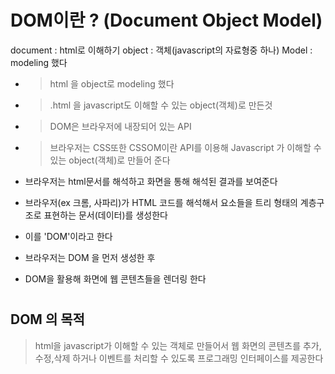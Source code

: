 # DOM이란 ? (Document Object Model)

document : html로 이해하기
object : 객체(javascript의 자료형중 하나)
Model : modeling 했다

- > html 을 object로 modeling 했다
- > .html 을 javascript도 이해할 수 있는 object(객체)로 만든것
- > DOM은 브라우저에 내장되어 있는 API
- > 브라우저는 CSS또한 CSSOM이란 API를 이용해 Javascript 가 이해할 수 있는 object(객체)로 만들어 준다

- 브라우저는 html문서를 해석하고 화면을 통해 해석된 결과를 보여준다
- 브라우저(ex 크롬, 사파리)가 HTML 코드를 해석해서 요소들을 트리 형태의 계층구조로 표현하는 문서(데이터)를 생성한다
- 이를 'DOM'이라고 한다

- 브라우저는 DOM 을 먼저 생성한 후
- DOM을 활용해 화면에 웹 콘텐츠들을 렌더링 한다

#

## DOM 의 목적

> html을 javascript가 이해할 수 있는 객체로 만들어서 웹 화면의 콘텐츠를 추가,수정,삭제 하거나 이벤트를 처리할 수 있도록 프로그래밍 인터페이스를 제공한다

